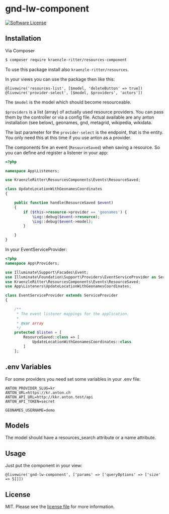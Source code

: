# gnd-lw-component

[![Software License](https://img.shields.io/badge/license-MIT-blue.svg?style=flat-square)](LICENSE.md)

## Installation

Via Composer

``` bash
$ composer require kraenzle-ritter/resources-component
```

To use this package install also `kraenzle-ritter/resources`.

In your views you can use the package then like this:

```
@livewire('resources-list', [$model, 'deleteButton' => true])
@livewire('provider-select', [$model, $providers', 'actors'])
```

The `$model` is the model which should become resourceable.

`$providers` is a list (array) of actually used resource providers. You can pass them by the controller or via a config file. Actual available are any anton installation (see below), geonames, gnd, metagrid, wikipedia, wikidata.

The last parameter for the `provider-select` is the endpoint, that is the entity. You only need this at this time if you use anton as a provider.

The components fire an event (`ResourceSaved`) when saving a resource. So you can define and register a listener in your app:

```php
<?php

namespace App\Listeners;

use KraenzleRitter\ResourcesComponents\Events\ResourceSaved;

class UpdateLocationWithGeonamesCoordinates
{

    public function handle(ResourceSaved $event)
    {
        if ($this->resource->provider == 'geonames') {
            \Log::debug($event->resource);
            \Log::debug($event->model);
        }

    }
}
```

In your EventServiceProvider:

```php
<?php
namespace App\Providers;

use Illuminate\Support\Facades\Event;
use Illuminate\Foundation\Support\Providers\EventServiceProvider as ServiceProvider;
use KraenzleRitter\ResourcesComponents\Events\ResourceSaved;
use App\Listeners\UpdateLocationWithGeonamesCoordinates;

class EventServiceProvider extends ServiceProvider
{

    /**
     * The event listener mappings for the application.
     *
     * @var array
     */
    protected $listen = [
        ResourceSaved::class => [
            UpdateLocationWithGeonamesCoordinates::class
        ]
    ];
```

## .env Variables

For some providers you need set some variables in your .env file:

```
ANTON_PROVIDER_SLUG=kr
ANTON_URL=https://kr.anton.ch
ANTON_API_URL=http://kkr.anton.test/api
ANTON_API_TOKEN=secret

GEONAMES_USERNAME=demo
```

## Models

The model should have a resources_search attribute or a name attribute.

## Usage
Just put the component in your view:

```
@livewire('gnd-lw-component', ['params' => ['queryOptions' => ['size' => 5]]])
```

## License

MIT. Please see the [license file](LICENSE.md) for more information.
